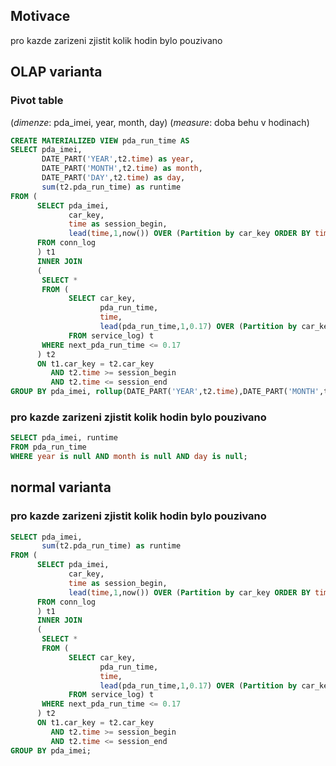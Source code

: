 ## Motivace 
pro kazde zarizeni zjistit kolik hodin bylo pouzivano

## OLAP varianta
### Pivot table

(*dimenze*: pda_imei, year, month, day) (*measure*: doba behu v hodinach)

```sql
CREATE MATERIALIZED VIEW pda_run_time AS 
SELECT pda_imei, 
       DATE_PART('YEAR',t2.time) as year,
       DATE_PART('MONTH',t2.time) as month,
       DATE_PART('DAY',t2.time) as day,
       sum(t2.pda_run_time) as runtime
FROM (
      SELECT pda_imei,
             car_key,
             time as session_begin,
             lead(time,1,now()) OVER (Partition by car_key ORDER BY time) AS session_end 
      FROM conn_log
      ) t1 
      INNER JOIN 
      (
       SELECT *
       FROM (
             SELECT car_key,
                    pda_run_time, 
                    time,
                    lead(pda_run_time,1,0.17) OVER (Partition by car_key ORDER BY time) AS next_pda_run_time 
             FROM service_log) t 
       WHERE next_pda_run_time <= 0.17
      ) t2
      ON t1.car_key = t2.car_key 
         AND t2.time >= session_begin 
         AND t2.time <= session_end 
GROUP BY pda_imei, rollup(DATE_PART('YEAR',t2.time),DATE_PART('MONTH',t2.time),DATE_PART('DAY',t2.time));
```

### pro kazde zarizeni zjistit kolik hodin bylo pouzivano

```sql
SELECT pda_imei, runtime  
FROM pda_run_time 
WHERE year is null AND month is null AND day is null;
```

## normal varianta

### pro kazde zarizeni zjistit kolik hodin bylo pouzivano

```sql
SELECT pda_imei, 
       sum(t2.pda_run_time) as runtime
FROM (
      SELECT pda_imei,
             car_key,
             time as session_begin,
             lead(time,1,now()) OVER (Partition by car_key ORDER BY time) AS session_end 
      FROM conn_log
      ) t1 
      INNER JOIN 
      (
       SELECT *
       FROM (
             SELECT car_key,
                    pda_run_time, 
                    time,
                    lead(pda_run_time,1,0.17) OVER (Partition by car_key ORDER BY time) AS next_pda_run_time 
             FROM service_log) t 
       WHERE next_pda_run_time <= 0.17
      ) t2
      ON t1.car_key = t2.car_key 
         AND t2.time >= session_begin 
         AND t2.time <= session_end 
GROUP BY pda_imei;
```
